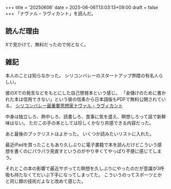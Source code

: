 +++
title = '20250606'
date = 2025-06-06T13:03:13+09:00
draft = false
+++
「ナヴァル・ラヴィカント」を読んだ。

## 読んだ理由
Xで見かけて、無料だったので何となく。

## 雑記
本人のことは知らなかった。
シリコンバレーのスタートアップ界隈の有名人らしい。

彼のXでの発言などをもとにした自己啓発本という感じ。
「金儲けのために書かれた本は信用できない」という彼の信条から日本語版もPDFで無料公開されている。
[シリコンバレー最重要思想家ナヴァル・ラヴィカント](https://www3.sunmark.co.jp/book_files/pdf/978-4-7631-3979-5.pdf)

中身は独立しろ、熱中しろ、読書しろ、食事に気を遣え、瞑想しろって話で新鮮味はない。
ただこの手の本としては珍しくかなり共感できる内容だった。

あと最後のブックリストはよかった。
いくつか読みたいリストに入れた。

最近iPadを買ったこともあり久しぶりに電子書籍で本を読んだけどこういう感想を書くのにパラパラ見直すというのがやり辛くてやっぱり不便に感じてしまう。

それとこの本の影響で最近サボってた瞑想を久しぶりにやったのだが意識が3呼吸も持たなくてだいぶ下手になってしまってた。
こういうのってスポーツとかと同じ類の技術だよなと改めて感じた。